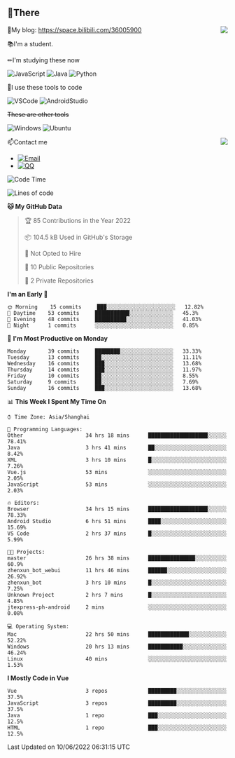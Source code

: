 
## 👏There

<img align="right" src="https://github-readme-stats.vercel.app/api/top-langs/?username=CopilotLaLaLa"/>

📰My blog: https://space.bilibili.com/36005900


📚I'm a student.

✏I'm studying these now

![JavaScript](https://img.shields.io/badge/-JavaScript-ffca18?style=flat-square&logo=JavaScript&logoColor=fff)
![Java](https://img.shields.io/badge/-Java-007d9c?style=flat-square&logo=Java&logoColor=fff)
![Python](https://img.shields.io/badge/-Python-blue?style=flat-square&logo=Python&logoColor=fff)

🔨I use these tools to code

![VSCode](https://img.shields.io/badge/-VSCode-blue?style=flat-square&logo=visualstudiocode&logoColor=fff)
![AndroidStudio](https://img.shields.io/badge/-AndroidStudio-green?style=flat-square&logo=androidstudio&logoColor=fff)

 ~~These are other tools~~
 
![Windows](https://img.shields.io/badge/-Windows-blue?style=flat-square&logo=Windows&logoColor=fff)
![Ubuntu](https://img.shields.io/badge/-Ubuntu-orange?style=flat-square&logo=Ubuntu&logoColor=fff)

 <img align="right" src="https://github-readme-stats.vercel.app/api?username=CopilotLaLaLa" />

📫Contact me

* [![Email](https://img.shields.io/badge/Email-1060770125@qq.com-1?style=social&logoColor=fff)](mailto:1060770125@qq.com)
* [![QQ](https://img.shields.io/badge/QQ-1060770125-1?style=social&logoColor=fff)](tencent://AddContact/?fromId=45&fromSubId=1&subcmd=all&uin=1060770125&website=www.oicqzone.com)

<!--START_SECTION:waka-->
![Code Time](http://img.shields.io/badge/Code%20Time-0%20secs-blue)

![Lines of code](https://img.shields.io/badge/From%20Hello%20World%20I%27ve%20Written-38%20Thousand%20lines%20of%20code-blue)

**🐱 My GitHub Data** 

> 🏆 85 Contributions in the Year 2022
 > 
> 📦 104.5 kB Used in GitHub's Storage 
 > 
> 🚫 Not Opted to Hire
 > 
> 📜 10 Public Repositories 
 > 
> 🔑 2 Private Repositories  
 > 
**I'm an Early 🐤** 

```text
🌞 Morning    15 commits     ███░░░░░░░░░░░░░░░░░░░░░░   12.82% 
🌆 Daytime    53 commits     ███████████░░░░░░░░░░░░░░   45.3% 
🌃 Evening    48 commits     ██████████░░░░░░░░░░░░░░░   41.03% 
🌙 Night      1 commits      ░░░░░░░░░░░░░░░░░░░░░░░░░   0.85%

```
📅 **I'm Most Productive on Monday** 

```text
Monday       39 commits     ████████░░░░░░░░░░░░░░░░░   33.33% 
Tuesday      13 commits     ██░░░░░░░░░░░░░░░░░░░░░░░   11.11% 
Wednesday    16 commits     ███░░░░░░░░░░░░░░░░░░░░░░   13.68% 
Thursday     14 commits     ███░░░░░░░░░░░░░░░░░░░░░░   11.97% 
Friday       10 commits     ██░░░░░░░░░░░░░░░░░░░░░░░   8.55% 
Saturday     9 commits      ██░░░░░░░░░░░░░░░░░░░░░░░   7.69% 
Sunday       16 commits     ███░░░░░░░░░░░░░░░░░░░░░░   13.68%

```


📊 **This Week I Spent My Time On** 

```text
⌚︎ Time Zone: Asia/Shanghai

💬 Programming Languages: 
Other                    34 hrs 18 mins      ███████████████████░░░░░░   78.41% 
Java                     3 hrs 41 mins       ██░░░░░░░░░░░░░░░░░░░░░░░   8.42% 
XML                      3 hrs 10 mins       █░░░░░░░░░░░░░░░░░░░░░░░░   7.26% 
Vue.js                   53 mins             ░░░░░░░░░░░░░░░░░░░░░░░░░   2.05% 
JavaScript               53 mins             ░░░░░░░░░░░░░░░░░░░░░░░░░   2.03%

🔥 Editors: 
Browser                  34 hrs 15 mins      ███████████████████░░░░░░   78.33% 
Android Studio           6 hrs 51 mins       ████░░░░░░░░░░░░░░░░░░░░░   15.69% 
VS Code                  2 hrs 37 mins       █░░░░░░░░░░░░░░░░░░░░░░░░   5.99%

🐱‍💻 Projects: 
master                   26 hrs 38 mins      ███████████████░░░░░░░░░░   60.9% 
zhenxun_bot_webui        11 hrs 46 mins      ██████░░░░░░░░░░░░░░░░░░░   26.92% 
zhenxun_bot              3 hrs 10 mins       █░░░░░░░░░░░░░░░░░░░░░░░░   7.25% 
Unknown Project          2 hrs 7 mins        █░░░░░░░░░░░░░░░░░░░░░░░░   4.85% 
jtexpress-ph-android     2 mins              ░░░░░░░░░░░░░░░░░░░░░░░░░   0.08%

💻 Operating System: 
Mac                      22 hrs 50 mins      █████████████░░░░░░░░░░░░   52.22% 
Windows                  20 hrs 13 mins      ███████████░░░░░░░░░░░░░░   46.24% 
Linux                    40 mins             ░░░░░░░░░░░░░░░░░░░░░░░░░   1.53%

```

**I Mostly Code in Vue** 

```text
Vue                      3 repos             █████████░░░░░░░░░░░░░░░░   37.5% 
JavaScript               3 repos             █████████░░░░░░░░░░░░░░░░   37.5% 
Java                     1 repo              ███░░░░░░░░░░░░░░░░░░░░░░   12.5% 
HTML                     1 repo              ███░░░░░░░░░░░░░░░░░░░░░░   12.5%

```



 Last Updated on 10/06/2022 06:31:15 UTC
<!--END_SECTION:waka-->
